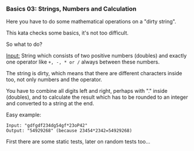 ### Basics 03: Strings, Numbers and Calculation

Here you have to do some mathematical operations on a "dirty string". 

This kata checks some basics, it's not too difficult.

So what to do?

<u>Input:</u> String which consists of two positive numbers (doubles) and exactly one operator like `+, -, * or /` always between these numbers. 

The string is dirty, which means that there are different characters inside too, not only numbers and the operator. 

You have to combine all digits left and right, perhaps with "." inside (doubles), and to calculate the result which has to be rounded to an integer and converted to a string at the end.


Easy example:
```
Input: "gdfgdf234dg54gf*23oP42"
Output: "54929268" (because 23454*2342=54929268)
```
First there are some static tests, later on random tests too...

